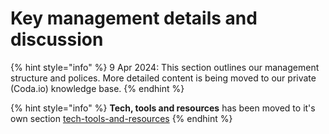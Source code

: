 # Key management details and discussion



{% hint style="info" %}
9 Apr 2024: This section outlines our management structure and polices. More detailed content is being moved to our private (Coda.io) knowledge base.
{% endhint %}

{% hint style="info" %}
**Tech, tools and resources** has been moved to it's own section [tech-tools-and-resources](../tech-tools-and-resources/ "mention")
{% endhint %}
